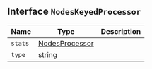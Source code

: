 ## Interface `NodesKeyedProcessor`

| Name | Type | Description |
| - | - | - |
| `stats` | [NodesProcessor](./NodesProcessor.md) | &nbsp; |
| `type` | string | &nbsp; |

